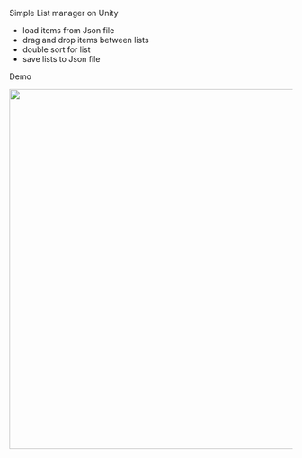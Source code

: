 Simple List manager on Unity

- load items from Json file
- drag and drop items between lists
- double sort for list
- save lists to Json file

Demo
<p align="center">
  <img src="https://user-images.githubusercontent.com/6648495/194601754-2bf3053e-c936-42d9-93c4-f0b6ff869084.gif" width="640">
</p>
